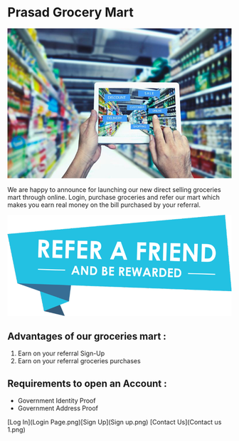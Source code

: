 # Prasad Grocery Mart
![](GettyImages-691117788-5ab9a1053418c60036b78d71-5abda7bf0e23d9003637f418.jpg) 

We are happy to announce for launching our new direct selling groceries mart through online. Login, purchase groceries and refer our mart which makes you earn real money on the bill purchased by your referral. 

![](refer.png)

## Advantages of our groceries mart :
 
 1. Earn on your referral Sign-Up
 2. Earn on your referral groceries purchases

## Requirements to open an Account :

- Government Identity Proof
- Government Address Proof



[Log In](Login Page.png)[Sign Up](Sign up.png) [Contact Us](Contact us 1.png)

